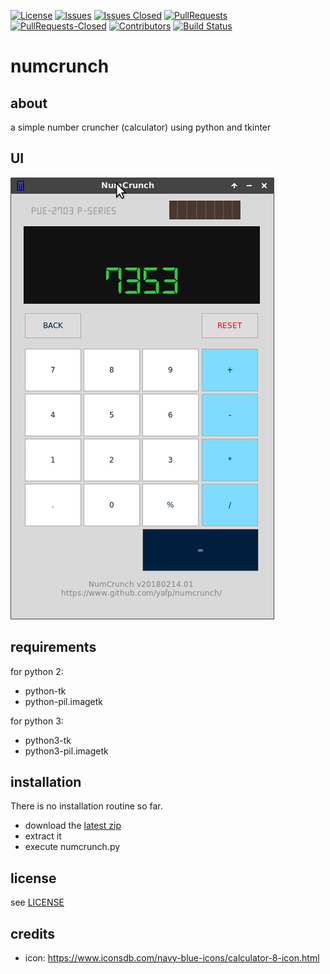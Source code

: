 [![License](https://img.shields.io/badge/license-GPL3-brightgreen.svg)](LICENSE)
[![Issues](https://img.shields.io/github/issues/yafp/numcrunch.svg)](https://github.com/yafp/numcrunch/issues)
[![Issues Closed](https://img.shields.io/github/issues-closed/yafp/numcrunch.svg)](https://github.com/yafp/numcrunch/issues?q=is%3Aclosed)
[![PullRequests](https://img.shields.io/github/issues-pr/yafp/numcrunch.svg)](https://github.com/yafp/numcrunch/pulls)
[![PullRequests-Closed](https://img.shields.io/github/issues-pr-closed/yafp/numcrunch.svg)](https://github.com/yafp/numcrunch/pulls?q=is%3Apr+is%3Aclosed)
[![Contributors](https://img.shields.io/github/contributors/yafp/numcrunch.svg)](https://github.com/yafp/numcrunch/graphs/contributors)
[![Build Status](https://travis-ci.org/yafp/numcrunch.svg?branch=master)](https://travis-ci.org/yafp/numcrunch)


# numcrunch
## about
a simple number cruncher (calculator) using python and tkinter


## UI
![ui](https://raw.githubusercontent.com/yafp/numcrunch/master/images/ui.png)


## requirements
for python 2:

- python-tk
- python-pil.imagetk


for python 3:

- python3-tk
- python3-pil.imagetk


## installation
There is no installation routine so far.

* download the [latest zip](https://github.com/yafp/numcrunch/archive/master.zip)
* extract it
* execute numcrunch.py


## license
see [LICENSE](LICENSE)


## credits
* icon: https://www.iconsdb.com/navy-blue-icons/calculator-8-icon.html
